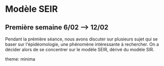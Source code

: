 # Modèle SEIR
## Première semaine 6/02 --> 12/02
Pendant la prémière séance, nous avons discuter sur plusieurs sujet qui se baser sur l'épidéomologie, une phénomène intéressante à rechercher. On a décider alors de se concentrer sur le modèle SEIR, dérivé du modèle SIR.

theme: minima

